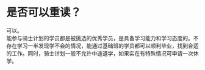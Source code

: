 # 是否可以重读？

可以。  
能参与骑士计划的学员都是被挑选的优秀学员，是具备学习能力和学习态度的。不存在学习一半发现学不会的情况，能通过基础班的学员都可以顺利毕业，找到合适的工作。同时，骑士计划一般不允许中途退学，如果实在有特殊情况可申请一次休学。
